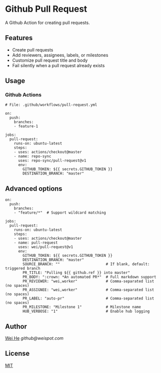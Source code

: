 # Github Pull Request

A Github Action for creating pull requests. 


## Features
 * Create pull requests
 * Add reviewers, assignees, labels, or milestones
 * Customize pull request title and body
 * Fail silently when a pull request already exists


## Usage

### Github Actions
```
# File: .github/workflows/pull-request.yml

on:
  push:
    branches:
    - feature-1

jobs:
  pull-request:
    runs-on: ubuntu-latest
    steps:
    - uses: actions/checkout@master
    - name: repo-sync
      uses: repo-sync/pull-request@v1
      env:
        GITHUB_TOKEN: ${{ secrets.GITHUB_TOKEN }}
        DESTINATION_BRANCH: "master"
```


## Advanced options
```
on:
  push:
    branches:
    - "feature/*"  # Support wildcard matching

jobs:
  pull-request:
    runs-on: ubuntu-latest
    steps:
    - uses: actions/checkout@master
    - name: pull-request
      uses: wei/pull-request@v1
      env:
        GITHUB_TOKEN: ${{ secrets.GITHUB_TOKEN }}
        DESTINATION_BRANCH: "master"
        SOURCE_BRANCH: ""                     # If blank, default: triggered branch
        PR_TITLE: "Pulling ${{ github.ref }} into master"
        PR_BODY: ":crown: *An automated PR*"  # Full markdown support
        PR_REVIEWER: "wei,worker"             # Comma-separated list (no spaces)
        PR_ASSIGNEE: "wei,worker"             # Comma-separated list (no spaces)
        PR_LABEL: "auto-pr"                   # Comma-separated list (no spaces)
        PR_MILESTONE: "Milestone 1"           # Milestone name
        HUB_VERBOSE: "1"                      # Enable hub logging
```


## Author
[Wei He](https://github.com/wei) _github@weispot.com_


## License
[MIT](https://wei.mit-license.org)
